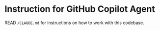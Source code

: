 # Instruction for GitHub Copilot Agent

READ `/CLAUDE.md` for instructions on how to work with this codebase.
